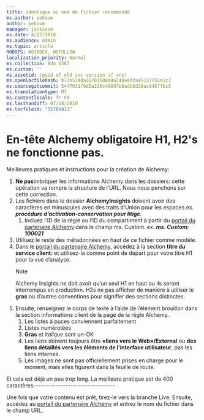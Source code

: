 ```yaml
---
title: identique au nom de fichier recommandé
ms.author: pebaum
author: pebaum
manager: jackiesm
ms.date: 4/27/2018
ms.audience: Admin
ms.topic: article
ROBOTS: NOINDEX, NOFOLLOW
localization_priority: Normal
ms.collection: Adm_O365
ms.custom: ''
ms.assetid: (guid of old soc version if any)
ms.openlocfilehash: b77e514da36701808d46248e8f2a45137751a1c7
ms.sourcegitcommit: 5447031f9d0a320c49897b8adb5d29ac9437fbc5
ms.translationtype: MT
ms.contentlocale: fr-FR
ms.lasthandoff: 07/18/2019
ms.locfileid: "35786411"
---
```

# <a name="required-alchemy-header-h1-h2s-dont-work"></a>En-tête Alchemy obligatoire H1, H2's ne fonctionne pas.
Meilleures pratiques et instructions pour la création de Alchemy:

1. **Ne pas**imbriquer les informations Alchemy dans les dossiers: cette opération va rompre la structure de l’URL. Nous nous penchons sur cette correction.
1. Les fichiers dans le dossier **AlchemyInsights** doivent avoir des caractères en minuscules avec des traits d’Union pour les espaces ex. ***procédure d’activation-conservation pour litige***.
    1. Incluez l’ID de la règle ou l’ID du compartiment à partir du [portail du partenaire Alchemy](https://alchemyportal.azurewebsites.net) dans le champ ms. Custom. ex. ***ms. Custom: 100021***
1. Utilisez le reste des métadonnées en haut de ce fichier comme modèle.
1. Dans le [portail du partenaire Alchemy](https://alchemyportal.azurewebsites.net), accédez à la section **titre du service client:** et utilisez-la comme point de départ pour votre titre H1 pour la vue d’analyse. 
    > [!NOTE]
    > Alchemy Insights ne doit avoir qu’un seul H1 en haut ou ils seront interrompus en production. H2s ne pas afficher de manière à utiliser le **gras** ou d’autres conventions pour signifier des sections distinctes.
1. Ensuite, renseignez le corps de texte à l’aide de l’élément brouillon dans la section informations client de la page de la règle Alchemy.
    1. Les listes à puces conviennent parfaitement
    1. Listes numérotées
    1. **Gras** et *italique* sont un-OK
    1. Les liens doivent toujours être **«liens vers le Web»/External** ou **des liens détaillés vers les éléments de l’interface utilisateur**, pas les liens internes.
    1. Les images ne sont pas officiellement prises en charge pour le moment, mais elles figurent dans la feuille de route.

Et cela est déjà un peu trop long. La meilleure pratique est de 400 caractères---------------------------------

Une fois que votre contenu est prêt, tirez-le vers la branche Live. Ensuite, accédez au [portail du partenaire Alchemy](https://alchemyportal.azurewebsites.net) et entrez le nom du fichier dans le champ URL. 


